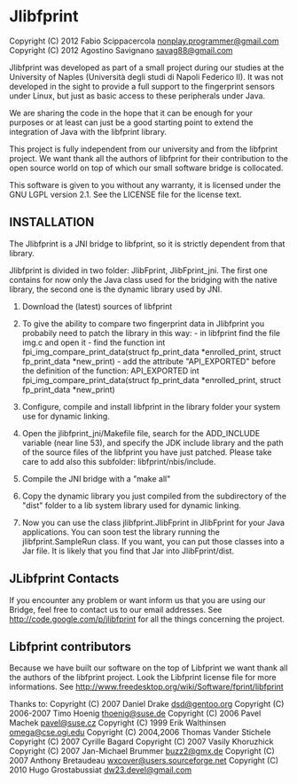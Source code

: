 Jlibfprint
=========

Copyright (C) 2012 Fabio Scippacercola <nonplay.programmer@gmail.com>
Copyright (C) 2012 Agostino Savignano <savag88@gmail.com>

Jlibfprint was developed as part of a small project during our studies
at the University of Naples (Università degli studi di Napoli Federico II).
It was not developed in the sight to provide a full support to 
the fingerprint sensors under Linux, but just as basic access to these 
peripherals under Java.

We are sharing the code in the hope that it can be enough for your 
purposes or at least can just be a good starting point to extend 
the integration of Java with the libfprint library.

This project is fully independent from our university and from 
the libfprint project. We want thank all the authors of libfprint
for their contribution to the open source world on top of which
our small software bridge is collocated.

This software is given to you without any warranty, it is licensed
under the GNU LGPL version 2.1. See the LICENSE file for the license text.

INSTALLATION
------------

The Jlibfprint is a JNI bridge to libfprint, so it is strictly dependent
from that library.

Jlibfprint is divided in two folder: JlibFprint, JlibFprint_jni. 
The first one contains for now only the Java class used for the bridging
with the native library, the second one is the dynamic library used by JNI.

1. Download the (latest) sources of libfprint 

2. To give the ability to compare two fingerprint data in Jlibfprint 
	you probabily need to patch the library in this way:
		- in libfprint find the file img.c and open it
		- find the function 
	int fpi_img_compare_print_data(struct fp_print_data *enrolled_print,
		struct fp_print_data *new_print)
		- add the attribute "API_EXPORTED" before the definition of the function:
	API_EXPORTED int fpi_img_compare_print_data(struct fp_print_data *enrolled_print,
		struct fp_print_data *new_print)
		
3. Configure, compile and install libfprint in the library folder your system use for dynamic linking.

4. Open the jlibfprint_jni/Makefile file, search for the ADD_INCLUDE variable (near line 53),
	and specify the JDK include library and the path of the source files of the libfprint 
	you have just patched. Please take care to add also this subfolder: libfprint/nbis/include.
	
5. Compile the JNI bridge with a "make all"

6. Copy the dynamic library you just compiled from the subdirectory of the "dist" folder
	to a lib system library used for dynamic linking.
	
7. Now you can use the class jlibfprint.JlibFprint in JlibFprint for your Java applications.
	You can soon test the library running the jlibfprint.SampleRun class. 
	If you want, you can put those classes into a Jar file. It is likely that you find that Jar 
	into JlibFprint/dist.


JLibfprint Contacts
----------
If you encounter any problem or want inform us that you are using our Bridge,
feel free to contact us to our email addresses. 
See http://code.google.com/p/jlibfprint for all the things concerning the project.


Libfprint contributors
----------
Because we have built our software on the top of Libfprint we want thank all the authors
of the libfprint project. Look the Libfprint license file for more informations.
See http://www.freedesktop.org/wiki/Software/fprint/libfprint

Thanks to:
	Copyright (C) 2007 Daniel Drake <dsd@gentoo.org>
	Copyright (C) 2006-2007 Timo Hoenig <thoenig@suse.de>
	Copyright (C) 2006 Pavel Machek <pavel@suse.cz>
	Copyright (C) 1999 Erik Walthinsen <omega@cse.ogi.edu>
	Copyright (C) 2004,2006 Thomas Vander Stichele <thomas at apestaart dot org>
	Copyright (C) 2007 Cyrille Bagard
	Copyright (C) 2007 Vasily Khoruzhick
	Copyright (C) 2007 Jan-Michael Brummer <buzz2@gmx.de>
	Copyright (C) 2007 Anthony Bretaudeau <wxcover@users.sourceforge.net>
	Copyright (C) 2010 Hugo Grostabussiat <dw23.devel@gmail.com>


